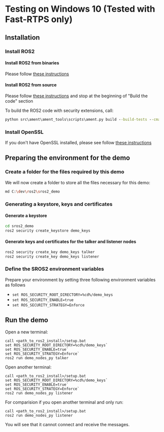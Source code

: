 # Testing on Windows 10 (Tested with Fast-RTPS only)

## Installation

### Install ROS2

#### Install ROS2 from binaries

Please follow [these instructions](https://github.com/ros2/ros2/wiki/Windows-Install-Binary)

#### Install ROS2 from source

Please follow [these instructions](https://github.com/ros2/ros2/wiki/Windows-Development-Setup) and stop at the beginning of "Build the code" section

To build the ROS2 code with security extensions, call:
```bat
python src\ament\ament_tools\scripts\ament.py build --build-tests --cmake-args -DSECURITY=ON --
```

### Install OpenSSL

If you don't have OpenSSL installed, please see follow [these instructions](https://github.com/ros2/ros2/wiki/Windows-Install-Binary#install-openssl)

## Preparing the environment for the demo

### Create a folder for the files required by this demo

We will now create a folder to store all the files necessary for this demo:

```bash
md C:\dev\ros2\sros2_demo
```

### Generating a keystore, keys and certificates

#### Generate a keystore

```bash
cd sros2_demo
ros2 security create_keystore demo_keys
```

#### Generate keys and certificates for the talker and listener nodes

```bash
ros2 security create_key demo_keys talker
ros2 security create_key demo_keys listener
```

### Define the SROS2 environment variables
Prepare your environment by setting three following environment variables as follows

- `set ROS_SECURITY_ROOT_DIRECTORY=%cd%/demo_keys`
- `set ROS_SECURITY_ENABLE=true`
- `set ROS_SECURITY_STRATEGY=Enforce`


## Run the demo

Open a new terminal:


```
call <path_to_ros2_install>/setup.bat
set ROS_SECURITY_ROOT_DIRECTORY=%cd%/demo_keys`
set ROS_SECURITY_ENABLE=true`
set ROS_SECURITY_STRATEGY=Enforce`
ros2 run demo_nodes_py talker
```

Open another terminal:

```
call <path_to_ros2_install>/setup.bat
set ROS_SECURITY_ROOT_DIRECTORY=%cd%/demo_keys`
set ROS_SECURITY_ENABLE=true`
set ROS_SECURITY_STRATEGY=Enforce`
ros2 run demo_nodes_py listener
```

For comparision if you open another terminal and only run:

```
call <path_to_ros2_install>/setup.bat
ros2 run demo_nodes_py listener
```

You will see that it cannot connect and receive the messages.
